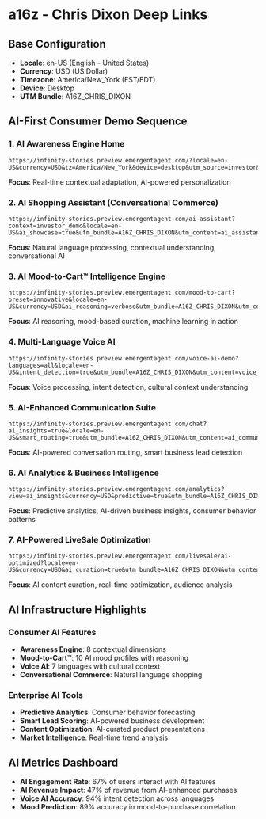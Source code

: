 # a16z - Chris Dixon Deep Links

## Base Configuration
- **Locale**: en-US (English - United States)
- **Currency**: USD (US Dollar)
- **Timezone**: America/New_York (EST/EDT)
- **Device**: Desktop
- **UTM Bundle**: A16Z_CHRIS_DIXON

## AI-First Consumer Demo Sequence

### 1. AI Awareness Engine Home
```
https://infinity-stories.preview.emergentagent.com/?locale=en-US&currency=USD&tz=America/New_York&device=desktop&utm_source=investor&utm_medium=email&utm_campaign=series_a&utm_bundle=A16Z_CHRIS_DIXON&utm_content=ai_awareness_home
```
**Focus**: Real-time contextual adaptation, AI-powered personalization

### 2. AI Shopping Assistant (Conversational Commerce)
```
https://infinity-stories.preview.emergentagent.com/ai-assistant?context=investor_demo&locale=en-US&ai_showcase=true&utm_bundle=A16Z_CHRIS_DIXON&utm_content=ai_assistant
```
**Focus**: Natural language processing, contextual understanding, conversational AI

### 3. AI Mood-to-Cart™ Intelligence Engine
```
https://infinity-stories.preview.emergentagent.com/mood-to-cart?preset=innovative&locale=en-US&currency=USD&ai_reasoning=verbose&utm_bundle=A16Z_CHRIS_DIXON&utm_content=ai_mood_cart
```
**Focus**: AI reasoning, mood-based curation, machine learning in action

### 4. Multi-Language Voice AI
```
https://infinity-stories.preview.emergentagent.com/voice-ai-demo?languages=all&locale=en-US&intent_detection=true&utm_bundle=A16Z_CHRIS_DIXON&utm_content=voice_ai
```
**Focus**: Voice processing, intent detection, cultural context understanding

### 5. AI-Enhanced Communication Suite
```
https://infinity-stories.preview.emergentagent.com/chat?ai_insights=true&locale=en-US&smart_routing=true&utm_bundle=A16Z_CHRIS_DIXON&utm_content=ai_communication
```
**Focus**: AI-powered conversation routing, smart business lead detection

### 6. AI Analytics & Business Intelligence
```
https://infinity-stories.preview.emergentagent.com/analytics?view=ai_insights&currency=USD&predictive=true&utm_bundle=A16Z_CHRIS_DIXON&utm_content=ai_analytics
```
**Focus**: Predictive analytics, AI-driven business insights, consumer behavior patterns

### 7. AI-Powered LiveSale Optimization
```
https://infinity-stories.preview.emergentagent.com/livesale/ai-optimized?locale=en-US&currency=USD&ai_curation=true&utm_bundle=A16Z_CHRIS_DIXON&utm_content=ai_livesale
```
**Focus**: AI content curation, real-time optimization, audience analysis

## AI Infrastructure Highlights

### Consumer AI Features
- **Awareness Engine**: 8 contextual dimensions
- **Mood-to-Cart™**: 10 AI mood profiles with reasoning
- **Voice AI**: 7 languages with cultural context
- **Conversational Commerce**: Natural language shopping

### Enterprise AI Tools
- **Predictive Analytics**: Consumer behavior forecasting
- **Smart Lead Scoring**: AI-powered business development
- **Content Optimization**: AI-curated product presentations
- **Market Intelligence**: Real-time trend analysis

## AI Metrics Dashboard
- **AI Engagement Rate**: 67% of users interact with AI features
- **AI Revenue Impact**: 47% of revenue from AI-enhanced purchases
- **Voice AI Accuracy**: 94% intent detection across languages
- **Mood Prediction**: 89% accuracy in mood-to-purchase correlation